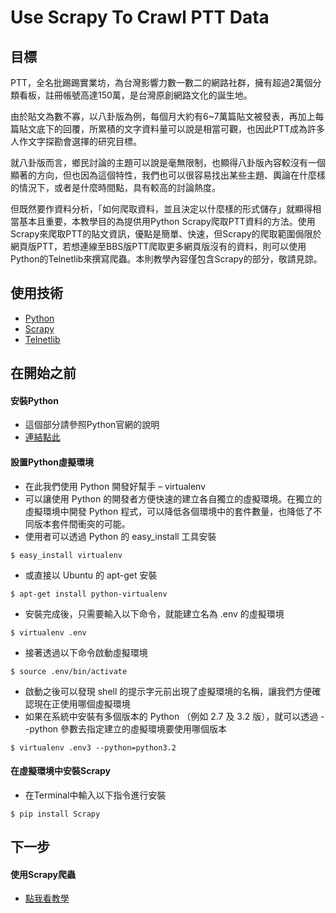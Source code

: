 # Use Scrapy To Crawl PTT Data 


## 目標
PTT，全名批踢踢實業坊，為台灣影響力數一數二的網路社群，擁有超過2萬個分類看板，註冊帳號高達150萬，是台灣原創網路文化的誕生地。<br/>

由於貼文為數不寡，以八卦版為例，每個月大約有6~7萬篇貼文被發表，再加上每篇貼文底下的回覆，所累積的文字資料量可以說是相當可觀，也因此PTT成為許多人作文字探勘會選擇的研究目標。<br/>

就八卦版而言，鄉民討論的主題可以說是毫無限制，也顯得八卦版內容較沒有一個顯著的方向，但也因為這個特性，我們也可以很容易找出某些主題、輿論在什麼樣的情況下，或者是什麼時間點，具有較高的討論熱度。<br/>

但既然要作資料分析，「如何爬取資料，並且決定以什麼樣的形式儲存」就顯得相當基本且重要，本教學目的為提供用Python Scrapy爬取PTT資料的方法。使用Scrapy來爬取PTT的貼文資訊，優點是簡單、快速，但Scrapy的爬取範圍侷限於網頁版PTT，若想連線至BBS版PTT爬取更多網頁版沒有的資料，則可以使用Python的Telnetlib來撰寫爬蟲。本則教學內容僅包含Scrapy的部分，敬請見諒。<br/>


## 使用技術
- [Python](https://www.python.org)
- [Scrapy](https://scrapy.org)
- [Telnetlib](https://docs.python.org/2/library/telnetlib.html)


## 在開始之前
#### 安裝Python
- 這個部分請參照Python官網的說明
- [連結點此](https://www.python.org/downloads/)

#### 設置Python虛擬環境
- 在此我們使用 Python 開發好幫手 – virtualenv
- 可以讓使用 Python 的開發者方便快速的建立各自獨立的虛擬環境。在獨立的虛擬環境中開發 Python 程式，可以降低各個環境中的套件數量，也降低了不同版本套件間衝突的可能。
- 使用者可以透過 Python 的 easy_install 工具安裝
```
$ easy_install virtualenv
```
- 或直接以 Ubuntu 的 apt-get 安裝
```
$ apt-get install python-virtualenv
```
- 安裝完成後，只需要輸入以下命令，就能建立名為 .env 的虛擬環境
```
$ virtualenv .env
```
- 接著透過以下命令啟動虛擬環境
```
$ source .env/bin/activate
```
- 啟動之後可以發現 shell 的提示字元前出現了虛擬環境的名稱，讓我們方便確認現在正使用哪個虛擬環境
- 如果在系統中安裝有多個版本的 Python （例如 2.7 及 3.2 版），就可以透過 --python 參數去指定建立的虛擬環境要使用哪個版本
```
$ virtualenv .env3 --python=python3.2
```

#### 在虛擬環境中安裝Scrapy
- 在Terminal中輸入以下指令進行安裝
```
$ pip install Scrapy
```

## 下一步
#### 使用Scrapy爬蟲
- [點我看教學]()